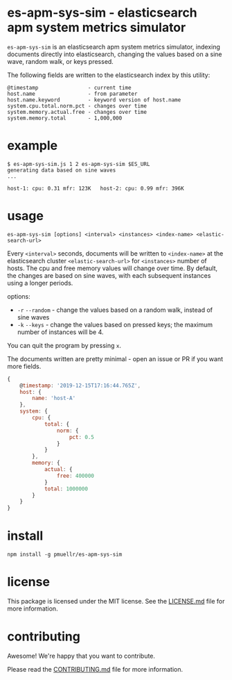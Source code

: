 es-apm-sys-sim - elasticsearch apm system metrics simulator
================================================================================

`es-apm-sys-sim` is an elasticsearch apm system metrics simulator, indexing
documents directly into elasticsearch, changing the values based on a sine
wave, random walk, or keys pressed.

The following fields are written to the elasticsearch index by this utility:

    @timestamp                - current time
    host.name                 - from parameter
    host.name.keyword         - keyword version of host.name
    system.cpu.total.norm.pct - changes over time
    system.memory.actual.free - changes over time
    system.memory.total       - 1,000,000


example
================================================================================

```console
$ es-apm-sys-sim.js 1 2 es-apm-sys-sim $ES_URL
generating data based on sine waves
...

host-1: cpu: 0.31 mfr: 123K   host-2: cpu: 0.99 mfr: 396K
```


usage
================================================================================

```
es-apm-sys-sim [options] <interval> <instances> <index-name> <elastic-search-url>
```

Every `<interval>` seconds, documents will be written to `<index-name>` at
the elasticsearch cluster `<elastic-search-url>` for `<instances>` number
of hosts.  The cpu and free memory values will change over time.  By default,
the changes are based on sine waves, with each subsequent instances using a
longer periods.

options:

* `-r` `--random` - change the values based on a random walk, instead of sine waves
* `-k` `--keys` - change the values based on pressed keys; the maximum number of
  instances will be 4.

You can quit the program by pressing `x`.  

The documents written are pretty minimal - open an issue or PR if you want
more fields.

```js
{
    @timestamp: '2019-12-15T17:16:44.765Z',
    host: {
        name: 'host-A'
    },
    system: {
        cpu: {
            total: {
                norm: {
                    pct: 0.5
                }
            }
        },
        memory: {
            actual: {
                free: 400000
            }
            total: 1000000
        }
    }
}
```

install
================================================================================

    npm install -g pmuellr/es-apm-sys-sim


license
================================================================================

This package is licensed under the MIT license.  See the [LICENSE.md][] file
for more information.


contributing
================================================================================

Awesome!  We're happy that you want to contribute.

Please read the [CONTRIBUTING.md][] file for more information.


[LICENSE.md]: LICENSE.md
[CONTRIBUTING.md]: CONTRIBUTING.md
[CHANGELOG.md]: CHANGELOG.md